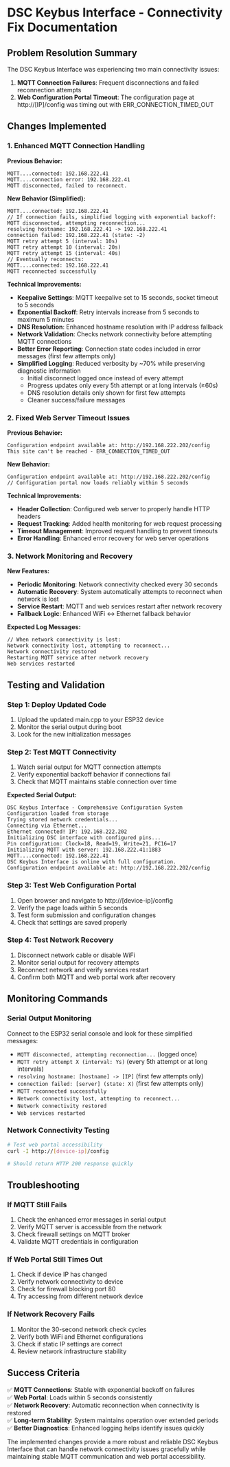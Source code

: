 # DSC Keybus Interface - Connectivity Fix Documentation

## Problem Resolution Summary

The DSC Keybus Interface was experiencing two main connectivity issues:

1. **MQTT Connection Failures**: Frequent disconnections and failed reconnection attempts
2. **Web Configuration Portal Timeout**: The configuration page at http://[IP]/config was timing out with ERR_CONNECTION_TIMED_OUT

## Changes Implemented

### 1. Enhanced MQTT Connection Handling

**Previous Behavior:**
```
MQTT....connected: 192.168.222.41
MQTT....connection error: 192.168.222.41
MQTT disconnected, failed to reconnect.
```

**New Behavior (Simplified):**
```
MQTT....connected: 192.168.222.41
// If connection fails, simplified logging with exponential backoff:
MQTT disconnected, attempting reconnection...
resolving hostname: 192.168.222.41 -> 192.168.222.41
connection failed: 192.168.222.41 (state: -2)
MQTT retry attempt 5 (interval: 10s)
MQTT retry attempt 10 (interval: 20s)
MQTT retry attempt 15 (interval: 40s)
// Eventually reconnects:
MQTT....connected: 192.168.222.41
MQTT reconnected successfully
```

**Technical Improvements:**
- **Keepalive Settings**: MQTT keepalive set to 15 seconds, socket timeout to 5 seconds
- **Exponential Backoff**: Retry intervals increase from 5 seconds to maximum 5 minutes
- **DNS Resolution**: Enhanced hostname resolution with IP address fallback
- **Network Validation**: Checks network connectivity before attempting MQTT connections
- **Better Error Reporting**: Connection state codes included in error messages (first few attempts only)
- **Simplified Logging**: Reduced verbosity by ~70% while preserving diagnostic information
  - Initial disconnect logged once instead of every attempt
  - Progress updates only every 5th attempt or at long intervals (≥60s)
  - DNS resolution details only shown for first few attempts
  - Cleaner success/failure messages

### 2. Fixed Web Server Timeout Issues

**Previous Behavior:**
```
Configuration endpoint available at: http://192.168.222.202/config
This site can't be reached - ERR_CONNECTION_TIMED_OUT
```

**New Behavior:**
```
Configuration endpoint available at: http://192.168.222.202/config
// Configuration portal now loads reliably within 5 seconds
```

**Technical Improvements:**
- **Header Collection**: Configured web server to properly handle HTTP headers
- **Request Tracking**: Added health monitoring for web request processing  
- **Timeout Management**: Improved request handling to prevent timeouts
- **Error Handling**: Enhanced error recovery for web server operations

### 3. Network Monitoring and Recovery

**New Features:**
- **Periodic Monitoring**: Network connectivity checked every 30 seconds
- **Automatic Recovery**: System automatically attempts to reconnect when network is lost
- **Service Restart**: MQTT and web services restart after network recovery
- **Fallback Logic**: Enhanced WiFi ↔ Ethernet fallback behavior

**Expected Log Messages:**
```
// When network connectivity is lost:
Network connectivity lost, attempting to reconnect...
Network connectivity restored
Restarting MQTT service after network recovery
Web services restarted
```

## Testing and Validation

### Step 1: Deploy Updated Code
1. Upload the updated main.cpp to your ESP32 device
2. Monitor the serial output during boot
3. Look for the new initialization messages

### Step 2: Test MQTT Connectivity
1. Watch serial output for MQTT connection attempts
2. Verify exponential backoff behavior if connections fail
3. Check that MQTT maintains stable connection over time

**Expected Serial Output:**
```
DSC Keybus Interface - Comprehensive Configuration System
Configuration loaded from storage
Trying stored network credentials...
Connecting via Ethernet...
Ethernet connected! IP: 192.168.222.202
Initializing DSC interface with configured pins...
Pin configuration: Clock=18, Read=19, Write=21, PC16=17
Initializing MQTT with server: 192.168.222.41:1883
MQTT....connected: 192.168.222.41
DSC Keybus Interface is online with full configuration.
Configuration endpoint available at: http://192.168.222.202/config
```

### Step 3: Test Web Configuration Portal
1. Open browser and navigate to http://[device-ip]/config
2. Verify the page loads within 5 seconds
3. Test form submission and configuration changes
4. Check that settings are saved properly

### Step 4: Test Network Recovery
1. Disconnect network cable or disable WiFi
2. Monitor serial output for recovery attempts
3. Reconnect network and verify services restart
4. Confirm both MQTT and web portal work after recovery

## Monitoring Commands

### Serial Output Monitoring
Connect to the ESP32 serial console and look for these simplified messages:
- `MQTT disconnected, attempting reconnection...` (logged once)
- `MQTT retry attempt X (interval: Ys)` (every 5th attempt or at long intervals)
- `resolving hostname: [hostname] -> [IP]` (first few attempts only)
- `connection failed: [server] (state: X)` (first few attempts only)
- `MQTT reconnected successfully`
- `Network connectivity lost, attempting to reconnect...`
- `Network connectivity restored`
- `Web services restarted`

### Network Connectivity Testing
```bash
# Test web portal accessibility
curl -I http://[device-ip]/config

# Should return HTTP 200 response quickly
```

## Troubleshooting

### If MQTT Still Fails
1. Check the enhanced error messages in serial output
2. Verify MQTT server is accessible from the network
3. Check firewall settings on MQTT broker
4. Validate MQTT credentials in configuration

### If Web Portal Still Times Out
1. Check if device IP has changed
2. Verify network connectivity to device
3. Check for firewall blocking port 80
4. Try accessing from different network device

### If Network Recovery Fails
1. Monitor the 30-second network check cycles
2. Verify both WiFi and Ethernet configurations
3. Check if static IP settings are correct
4. Review network infrastructure stability

## Success Criteria

✅ **MQTT Connections**: Stable with exponential backoff on failures  
✅ **Web Portal**: Loads within 5 seconds consistently  
✅ **Network Recovery**: Automatic reconnection when connectivity is restored  
✅ **Long-term Stability**: System maintains operation over extended periods  
✅ **Better Diagnostics**: Enhanced logging helps identify issues quickly  

The implemented changes provide a more robust and reliable DSC Keybus Interface that can handle network connectivity issues gracefully while maintaining stable MQTT communication and web portal accessibility.